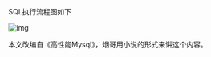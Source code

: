 SQL执行流程图如下

![img](https://pic1.zhimg.com/v2-10642194f7905175076487d8bef7adc8_b.jpg)

本文改编自《高性能Mysql》，烟哥用小说的形式来讲这个内容。